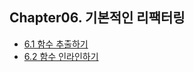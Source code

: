 ## Chapter06. 기본적인 리팩터링

- [6.1 함수 추출하기](./6.1_함수추출하기/README..md)
- [6.2 함수 인라인하기](./6.2_함수인라인하기/README.md)
